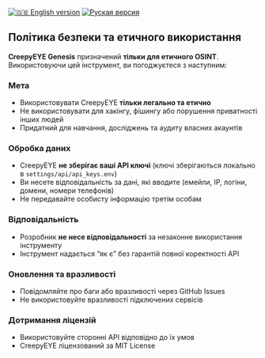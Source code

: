 [![🇬🇧 English version](https://img.shields.io/badge/Documentation-English-lightgrey)](SECURITY.md) [![Руская версия](https://img.shields.io/badge/Документация-Русская-red)](SECURITY_ru.md)

## Політика безпеки та етичного використання

**CreepyEYE Genesis** призначений **тільки для етичного OSINT**. Використовуючи цей інструмент, ви погоджуєтеся з наступним:

### Мета

* Використовувати CreepyEYE **тільки легально та етично**
* Не використовувати для хакінгу, фішингу або порушення приватності інших людей
* Придатний для навчання, досліджень та аудиту власних акаунтів

### Обробка даних

* CreepyEYE **не зберігає ваші API ключі** (ключі зберігаються локально в `settings/api/api_keys.env`)
* Ви несете відповідальність за дані, які вводите (емейли, IP, логіни, домени, номери телефонів)
* Не передавайте особисту інформацію третім особам

### Відповідальність

* Розробник **не несе відповідальності** за незаконне використання інструменту
* Інструмент надається “як є” без гарантій повної коректності API

### Оновлення та вразливості

* Повідомляйте про баги або вразливості через GitHub Issues
* Не використовуйте вразливості підключених сервісів

### Дотримання ліцензій

* Використовуйте сторонні API відповідно до їх умов
* CreepyEYE ліцензований за MIT License
